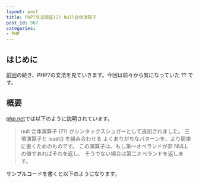 ```yaml
---
layout: post
title: PHP7文法調査(2) Null合体演算子
post_id: 967
categories: 
- PHP
---
```


## はじめに



[前回](https://hypermkt-blog.lolipop.io/php7-group-use-declaration/)の続き、PHP7の文法を見ていきます。今回は前々から気になっていた ?? です。


## 概要



[php.net](http://php.net/manual/ja/migration70.new-features.php)では以下のように説明されています。


>null 合体演算子 (??) がシンタックスシュガーとして追加されました。 三項演算子と isset() を組み合わせる よくありがちなパターンを、より簡単に書くためのものです。 この演算子は、もし第一オペランドが非 NULL の値であればそれを返し、 そうでない場合は第二オペランドを返します。


サンプルコードを書くと以下のようになります。


<?php

// 左辺がNULLでなければそれを返し、NULLならば右辺を返す。
echo $_GET['user'] ?? 'This is null';

// 以下と同じ意味
echo isset($_GET['user']) ? $_GET['user'] : 'This is null';

確かに今まではissetを利用してNULL判定する機会は多々ありましたが、冗長なコードになりがちでした。??を利用することで重複箇所が減り、コードもすっきりします。


## NULL合体演算子が生まれた経緯



[RFC](https://wiki.php.net/rfc/isset_ternary)を見ると面白いことが書いてあります。要約すると


*  PHPはWebに焦点をあてた言語なので、ユーザーデータの処理は頻繁に行われます。


*  isset($_GET['mykey']) ? $_GET['mykey'] : "" とチェックするのは面倒くさい


*  短縮版三項演算子 ?: は便利にしてくれますが $_GET['mykey'] ?: "" の場合にNoticeエラーが起きる（Undefined index)


*  これらの問題解決のため、?: の修正やifsetor()が頻繁に要求されてきた

結局何が原因でここまで議論されてきたのかと言うと、精査したい対象の値が$_GET['no_index']のような場合だと、Noticeエラーがあがってしまうのが問題とのことでした。それを回避する手段として?:の修正案や
[ifsetor](https://wiki.php.net/rfc/ifsetor)が提案されてきたんですね。

ちなみにifsetorの実装例は下記のようなコードだそうです。


function ifsetor($value, $default = null) {
    return isset($value) ? $value : $default;
}

確かにこれであればNoticeエラーも回避できますが、どうも名前が分かりづらい印象です。

そして今回満を持して ?? 演算子が実装されたようです。


## 終わりに


RFCも確認するとそれがどういった経緯で導入されたのか知れて面白いですね。関連する議論については2004年から始まっており、12年越しに生まれた文法が ??演算子なので、機会があれば積極的に使っていきたいですね。